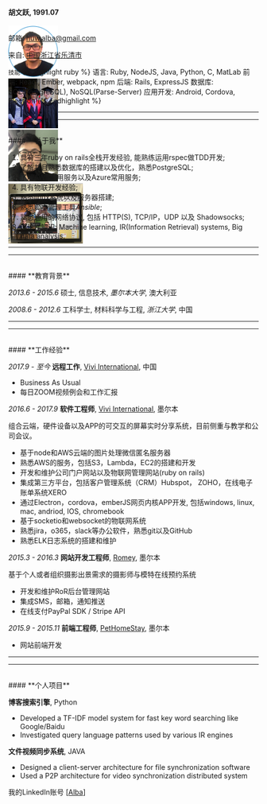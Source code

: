 <div class="col-xs-12">
  <div class="col-xs-6">
    <h4>胡文跃, 1991.07</h4>
  </div>
  <div class="col-xs-6" style="height: 0">
    <div class="slick">
      <div><img src="/assets/images/alba.png" width="100" style="margin:auto"/></div>
      <div><img src="/assets/images/alba2.jpg" width="100" style="margin:auto"/></div>
      <div><img src="/assets/images/alba3.jpg" width="100" style="margin:auto"/></div>
      <div><img src="/assets/images/alba4.jpg" width="150" style="margin:auto"/></div>
    </div>
  </div>
</div>

邮箱: [huw.alba@gmail.com][email-to]

来自: [中国浙江省乐清市][address-url]

`技能`
{% highlight ruby %}
语言: Ruby, NodeJS, Java, Python, C, MatLab
前端: React, Ember, webpack, npm
后端: Rails, ExpressJS
数据库: SQL(PostgreSQL), NoSQL(Parse-Server)
应用开发: Android, Cordova, Electron
{% endhighlight %}

---
---
<br>
#### **关于我**

1. 具有三年ruby on rails全栈开发经验, 能熟练运用rspec做TDD开发;
2. 了解并且熟悉数据库的搭建以及优化，熟悉PostgreSQL;
3. 了解AWS常用服务以及Azure常用服务;
4. 具有物联开发经验;
5. 熟悉linux系统以及服务器搭建;
6. 熟悉脚本管理工具*Ansible*;
7. 熟悉通用的网络协议, 包括 HTTP(S), TCP/IP，UDP 以及 Shadowsocks;
8. 理论性知识: Machine learning, IR(Information Retrieval) systems, Big data analysis.

---
---
<br>
#### **教育背景**

_2013.6 - 2015.6_ 硕士, 信息技术, *墨尔本大学*, 澳大利亚

_2008.6 - 2012.6_ 工科学士, 材料科学与工程, *浙江大学*, 中国

---
---
<br>
#### **工作经验**

_2017.9 - 至今_ **远程工作**, [Vivi International][vivi-url], 中国

- Business As Usual
- 每日ZOOM视频例会和工作汇报

_2016.6 - 2017.9_ **软件工程师**, [Vivi International][vivi-url], 墨尔本

组合云端，硬件设备以及APP的可交互的屏幕实时分享系统，目前侧重与教学和公司会议。
- 基于node和AWS云端的图片处理微信匿名服务器
- 熟悉AWS的服务，包括S3，Lambda，EC2的搭建和开发
- 开发和维护公司门户网站以及物联网管理网站(ruby on rails)
- 集成第三方平台，包括客户管理系统（CRM）Hubspot， ZOHO，在线电子账单系统XERO
- 通过Electron，cordova，emberJS网页内核APP开发, 包括windows, linux, mac, andriod, IOS, chromebook
- 基于socketio和websocket的物联网系统
- 熟悉jira，o365，slack等办公软件，熟悉git以及GitHub
- 熟悉ELK日志系统的搭建和维护

_2015.3 - 2016.3_ **网站开发工程师**, [Romey][romey-url], 墨尔本

基于个人或者组织摄影出景需求的摄影师与模特在线预约系统
- 开发和维护RoR后台管理网站
- 集成SMS，邮箱，通知推送
- 在线支付PayPal SDK / Stripe API

_2015.9 - 2015.11_ **前端工程师**, [PetHomeStay][pethomestay-url], 墨尔本

- 网站前端开发

---
---
<br>
#### **个人项目**

**博客搜索引擎**, Python

- Developed a TF-IDF model system for fast key word searching like Google/Baidu
- Investigated query language patterns used by various IR engines

**文件视频同步系统**, JAVA

- Designed a client-server architecture for file synchronization software
- Used a P2P architecture for video synchronization distributed system

 我的LinkedIn账号 [[Alba][linkedIn]]

[address-url]:/general/2018/01/08/温州人为什么精于经商致富.html
[email-to]: mailto:huw.alba@gmail.com
[linkedIn]: https://au.linkedin.com/in/alba-hoo
[romey-url]:https://www.romey.co
[pethomestay-url]:https://www.pethomestay.com.au
[vivi-url]:https://www.vivi.io
